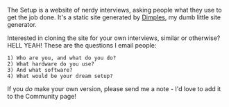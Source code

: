 The Setup is a website of nerdy interviews, asking people what they use to get the job done. It's a static site generated by [Dimples](http://github.com/waferbaby/dimples/ "A very simple static site generator."), my dumb little site generator.

Interested in cloning the site for your own interviews, similar or otherwise? HELL YEAH! These are the questions I email people:

	1) Who are you, and what do you do?
	2) What hardware do you use?
	3) And what software?
	4) What would be your dream setup?

If you *do* make your own version, please send me a note - I'd love to add it to the Community page!